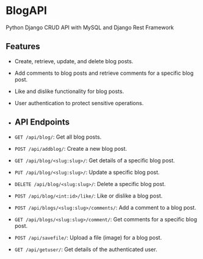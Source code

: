 # BlogAPI
Python Django CRUD API with MySQL and Django Rest Framework

## Features

- Create, retrieve, update, and delete blog posts.
- Add comments to blog posts and retrieve comments for a specific blog post.
- Like and dislike functionality for blog posts.
- User authentication to protect sensitive operations.

- ## API Endpoints

- `GET /api/blog/`: Get all blog posts.
- `POST /api/addblog/`: Create a new blog post.
- `GET /api/blog/<slug:slug>/`: Get details of a specific blog post.
- `PUT /api/blog/<slug:slug>/`: Update a specific blog post.
- `DELETE /api/blog/<slug:slug>/`: Delete a specific blog post.
- `POST /api/blog/<int:id>/like/`: Like or dislike a blog post.
- `POST /api/blogs/<slug:slug>/comments/`: Add a comment to a blog post.
- `GET /api/blogs/<slug:slug>/comment/`: Get comments for a specific blog post.
- `POST /api/savefile/`: Upload a file (image) for a blog post.
- `GET /api/getuser/`: Get details of the authenticated user.
